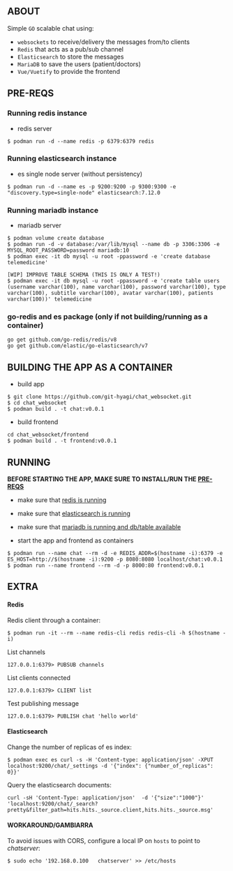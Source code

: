 ## ABOUT
Simple `GO` scalable chat using:
* `websockets` to receive/delivery the messages from/to clients
* `Redis` that acts as a pub/sub channel
* `Elasticsearch` to store the messages
* `MariaDB` to save the users (patient/doctors)
* `Vue/Vuetify` to provide the frontend


## PRE-REQS
### Running redis instance
* redis server
~~~
$ podman run -d --name redis -p 6379:6379 redis
~~~

### Running elasticsearch instance
* es single node server (without persistency)
~~~
$ podman run -d --name es -p 9200:9200 -p 9300:9300 -e "discovery.type=single-node" elasticsearch:7.12.0
~~~

### Running mariadb instance
* mariadb server
~~~
$ podman volume create database
$ podman run -d -v database:/var/lib/mysql --name db -p 3306:3306 -e MYSQL_ROOT_PASSWORD=password mariadb:10
$ podman exec -it db mysql -u root -ppassword -e 'create database telemedicine'

[WIP] IMPROVE TABLE SCHEMA (THIS IS ONLY A TEST!)
$ podman exec -it db mysql -u root -ppassword -e 'create table users (username varchar(100), name varchar(100), password varchar(100), type varchar(100), subtitle varchar(100), avatar varchar(100), patients varchar(100))' telemedicine
~~~


### go-redis and es package (only if not building/running as a container)
~~~
go get github.com/go-redis/redis/v8
go get github.com/elastic/go-elasticsearch/v7
~~~

## BUILDING THE APP AS A CONTAINER
* build app
~~~
$ git clone https://github.com/git-hyagi/chat_websocket.git
$ cd chat_websocket
$ podman build . -t chat:v0.0.1
~~~

* build frontend
~~~
cd chat_websocket/frontend
$ podman build . -t frontend:v0.0.1
~~~

## RUNNING

**BEFORE STARTING THE APP, MAKE SURE TO INSTALL/RUN THE [PRE-REQS](#pre-reqs)**
* make sure that [redis is running](#running-redis-instance)
* make sure that [elasticsearch is running](#running-elasticsearch-instance)
* make sure that [mariadb is running and db/table available](#running-mariadb-instance)

* start the app and frontend as containers
~~~
$ podman run --name chat --rm -d -e REDIS_ADDR=$(hostname -i):6379 -e ES_HOST=http://$(hostname -i):9200 -p 8080:8080 localhost/chat:v0.0.1
$ podman run --name frontend --rm -d -p 8000:80 frontend:v0.0.1
~~~

## EXTRA

#### Redis
Redis client through a container:
~~~
$ podman run -it --rm --name redis-cli redis redis-cli -h $(hostname -i)
~~~

List channels
~~~
127.0.0.1:6379> PUBSUB channels
~~~

List clients connected
~~~
127.0.0.1:6379> CLIENT list
~~~

Test publishing message
~~~
127.0.0.1:6379> PUBLISH chat 'hello world'
~~~


#### Elasticsearch
Change the number of replicas of es index:
~~~
$ podman exec es curl -s -H 'Content-type: application/json' -XPUT localhost:9200/chat/_settings -d '{"index": {"number_of_replicas": 0}}'
~~~

Query the elasticsearch documents:
~~~
curl -sH 'Content-Type: application/json'  -d '{"size":"1000"}' 'localhost:9200/chat/_search?pretty&filter_path=hits.hits._source.client,hits.hits._source.msg'
~~~


#### WORKAROUND/GAMBIARRA
To avoid issues with CORS, configure a local IP on `hosts` to point to *chatserver*:
~~~
$ sudo echo '192.168.0.100   chatserver' >> /etc/hosts
~~~